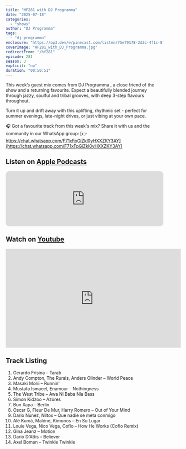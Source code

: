 ```yaml
---
title: "HF281 with DJ Programma"
date: "2025-07-18"
categories:
  - "shows"
author: "DJ Programma"
tags:
  - "dj-programma"
enclosure: "https://op3.dev/e/pinecast.com/listen/75e79178-2d3c-4f1c-8f70-0361fa0dcf8e.mp3?source=rss&ext=asset.mp3 48988436 audio/mpeg"
coverImage: "HF281_with_DJ_Programma.jpg"
redirectFrom: "/hf281"
episode: 281
season: 3
explicit: "no"
duration: "00:50:51"
---
```

This week’s guest mix comes from DJ Programma , a close friend of the show and a returning favourite. Expect a beautifully blended journey through jazzy, soulful and tribal grooves, with deep 3-step flavours throughout.

Turn it up and drift away with this uplifting, rhythmic set - perfect for summer evenings, late-night drives, or just vibing at your own pace.

🎧 Got a favourite track from this week's mix? Share it with us and the community in our WhatsApp group:
[👉 https://chat.whatsapp.com/F71xFpGiZkl0yHXXZKY3AY](https://chat.whatsapp.com/F71xFpGiZkl0yHXXZKY3AY)

## Listen on [Apple Podcasts](https://podcasts.apple.com/gb/podcast/hf281-with-dj-programma-18-jul-2025/id355833875?i=1000717849166)

<iframe allow="autoplay *; encrypted-media *; fullscreen *; clipboard-write" frameborder="0" height="175" style="width:100%;max-width:660px;overflow:hidden;border-radius:10px;" sandbox="allow-forms allow-popups allow-same-origin allow-scripts allow-storage-access-by-user-activation allow-top-navigation-by-user-activation" src="https://embed.podcasts.apple.com/gb/podcast/hf281-with-dj-programma-18-jul-2025/id355833875?i=1000717849166"></iframe>

## Watch on [Youtube](https://youtu.be/z3ysxr4-vDQ?si=KwLdG9FLmtXwIUDg)

<iframe width="560" height="315" src="https://www.youtube.com/embed/z3ysxr4-vDQ?si=KwLdG9FLmtXwIUDg" title="YouTube video player" frameborder="0" allow="accelerometer; autoplay; clipboard-write; encrypted-media; gyroscope; picture-in-picture; web-share" referrerpolicy="strict-origin-when-cross-origin" allowfullscreen></iframe>

## Track Listing

1. Gerardo Frisina – Tarab
2. Andy Compton, The Rurals, Anders Olinder – World Peace
3. Masaki Morii – Runnin'
4. Mustafa Ismaeel, Enamour – Nothingness
5. The West Tribe – Awa Ni Baba Nla Bass
6. Simon Kidzoo – Azores
7. Bun Xapa – Berlin
8. Oscar G, Fleur De Mur, Harry Romero – Out of Your Mind
9. Dario Nunez, Niltox – Que nadie se meta conmigo
10. Alé Kumá, Malóne, Kimonos – En Su Lugar
11. Louie Vega, Nico Vega, Coflo – How He Works (Coflo Remix)
12. Gina Jeanz – Motion
13. Dario D'Attis – Believer
14. Axel Boman – Twinkle Twinkle
